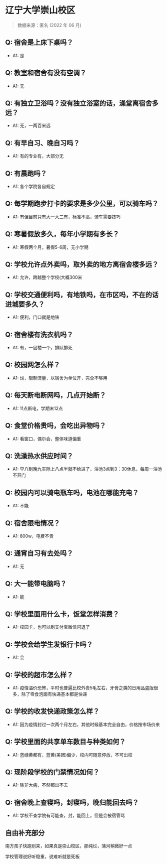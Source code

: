 # 辽宁大学崇山校区

> 数据来源：匿名 (2022 年 06 月)

## Q: 宿舍是上床下桌吗？

- A1: 是

## Q: 教室和宿舍有没有空调？

- A1: 无

## Q: 有独立卫浴吗？没有独立浴室的话，澡堂离宿舍多远？

- A1: 无，一两百米远

## Q: 有早自习、晚自习吗？

- A1: 有的专业有，大部分无

## Q: 有晨跑吗？

- A1: 各个学院各自规定

## Q: 每学期跑步打卡的要求是多少公里，可以骑车吗？

- A1: 有但目前只有大一大二有，标准不高，骑车需要技巧

## Q: 寒暑假放多久，每年小学期有多长？

- A1: 寒假两个月，暑假5-6周，无小学期

## Q: 学校允许点外卖吗，取外卖的地方离宿舍楼多远？

- A1: 允许，跨越整个学校(大概300米

## Q: 学校交通便利吗，有地铁吗，在市区吗，不在的话进城要多久？

- A1: 便利，门口就是地铁

## Q: 宿舍楼有洗衣机吗？

- A1: 有，一层楼一个，排队排死

## Q: 校园网怎么样？

- A1: 烂，限制流量，以宿舍为单位开，完全不够用

## Q: 每天断电断网吗，几点开始断？

- A1: 11点断电，学期末12点

## Q: 食堂价格贵吗，会吃出异物吗？

- A1: 看窗口，偶尔会，整体味道偏重

## Q: 洗澡热水供应时间？

- A1: 早八到晚九实际上八点半就不给进了，浴池3点到3：30休息，每周一浴池不开门

## Q: 校园内可以骑电瓶车吗，电池在哪能充电？

- A1: 不能

## Q: 宿舍限电情况？

- A1: 800w，电费不贵

## Q: 通宵自习有去处吗？

- A1: 无

## Q: 大一能带电脑吗？

- A1: 能

## Q: 学校里面用什么卡，饭堂怎样消费？

- A1: 校园卡，也可以刷支付宝微信闪退了

## Q: 学校会给学生发银行卡吗？

- A1: 会

## Q: 学校的超市怎么样？

- A1: 疫情溢价恐怖，平时也普遍比校外贵5毛左右，牙膏之类的日用品盗版很多，除了零食泡面有快递基本都是快递

## Q: 学校的收发快递政策怎么样？

- A1: 因为疫情封过一次两个月左右，其他时候基本完全自由，价格按市场价来

## Q: 学校里面的共享单车数目与种类如何？

- A1: 蓝绿黄都有，蓝黄(美团)偏少，校内可随意停放，不可出校

## Q: 现阶段学校的门禁情况如何？

- A1: 除非大病，不然都出不去

## Q: 宿舍晚上查寝吗，封寝吗，晚归能回去吗？

- A1: 学校不查学院有可能查，封，能回上，但是会被宿管骂

## 自由补充部分

南方孩子快跑别来，如果真是崇山校区，那纯烂，蒲河稍微好一点

学校管理说好听稳重，说难听就是死板